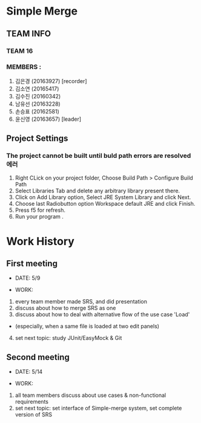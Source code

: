 ﻿# Simple Merge

## TEAM INFO

### TEAM 16

### MEMBERS  : 
1. 김은경 (20163927) [recorder]
2. 김소연 (20165417) 
3. 김수진 (20160342) 
4. 남유선 (20163228) 
5. 손승표 (20162581) 
6. 윤신영 (20163657) [leader]

## Project Settings

### The project cannot be built until buld path errors are resolved 에러
1. Right CLick on your project folder, Choose Build Path > Configure Build Path
2. Select Libraries Tab and delete any arbitrary library present there.
3. Click on Add Library option, Select JRE System Library and click Next.
4. Choose last Radiobutton option Workspace default JRE and click Finish.
5. Press f5 for refresh.
6. Run your program .



Work History
============
## First meeting
* DATE: 5/9

* WORK: 
1. every team member made SRS, and did presentation
2. discuss about how to merge SRS as one
3. discuss about how to deal with alternative flow of the use case 'Load'
- (especially, when a same file is loaded at two edit panels)
4. set next topic: study JUnit/EasyMock & Git


Second meeting
--------------
* DATE: 5/14

* WORK:
1. all team members discuss about use cases & non-functional requirements
2. set next topic: set interface of Simple-merge system, set complete version of SRS


